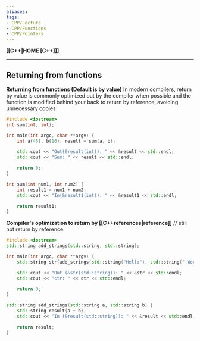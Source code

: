 ```yaml
---
aliases:
tags:
- CPP/Lecture
- CPP/Functions
- CPP/Pointers
---
```

**[[C++|HOME [C++]]]**

---
## Returning from functions
**Returning from functions (Default is by value)**
In modern compilers, return by value is commonly optimized out by the compiler when possible and the function is modified behind your back to return by reference, avoiding unnecessary copies

```cpp
#include <iostream>
int sum(int, int);

int main(int argc, char **argv) {
    int a{45}, b{16}, result = sum(a, b);

    std::cout << "Out(&result(int)): " << &result << std::endl;
    std::cout << "Sum: " << result << std::endl;

    return 0;
}

int sum(int num1, int num2) {
    int result1 = num1 + num2;
    std::cout << "In(&result1(int)): " << &result1 << std::endl;

    return result1;
}
```

**Compiler's optimization to return by [[C++references|reference]]** // still not return by reference
```cpp
#include <iostream>
std::string add_strings(std::string, std::string);

int main(int argc, char **argv) {
    std::string str{add_strings(std::string("Hello"), std::string(" World!"))};

    std::cout << "Out (&str(std::string)): " << &str << std::endl;
    std::cout << "str: " << str << std::endl;

    return 0;
}

std::string add_strings(std::string a, std::string b) {
    std::string result{a + b};
    std::cout << "In (&result(std::string)): " << &result << std::endl;

    return result;
}
```